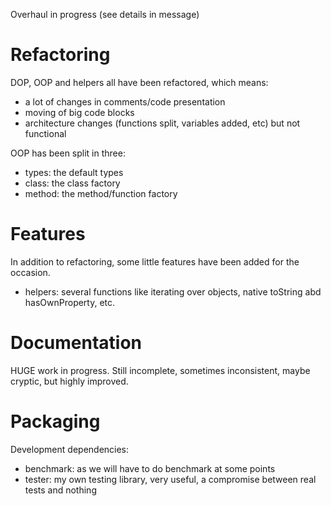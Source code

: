 Overhaul in progress (see details in message)

# Refactoring

DOP, OOP and helpers all have been refactored, which means:

- a lot of changes in comments/code presentation
- moving of big code blocks
- architecture changes (functions split, variables added, etc) but not functional

OOP has been split in three:

- types: the default types
- class: the class factory
- method: the method/function factory

# Features

In addition to refactoring, some little features have been added for the occasion.

- helpers: several functions like iterating over objects, native toString abd hasOwnProperty, etc.

# Documentation

HUGE work in progress. Still incomplete, sometimes inconsistent, maybe cryptic, but highly improved.

# Packaging

Development dependencies:

- benchmark: as we will have to do benchmark at some points
- tester: my own testing library, very useful, a compromise between real tests and nothing
